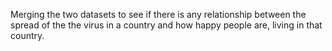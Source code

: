 Merging the two datasets to see if there is any relationship between the spread of the the virus in a country and how happy people are, living in that country.
